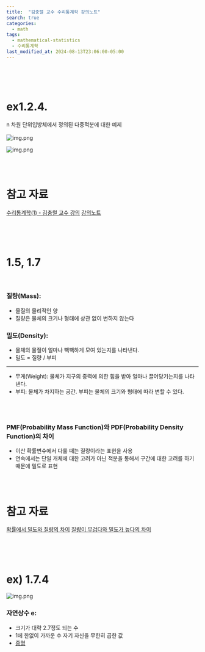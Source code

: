 ```yaml
---
title:  "김충렬 교수 수리통계학 강의노트"
search: true
categories:
  - math
tags:
  - mathematical-statistics
  - 수리통계학
last_modified_at: 2024-08-13T23:06:00-05:00
---
```


<br/>
<br/>
<br/>

# ex1.2.4.
n 차원 단위입방체에서 정의된 다중적분에 대한 예제
<br/>
<br/>
![img.png](https://raw.githubusercontent.com/ju0jung/ju0blog/gh-pages/assets/image/choongrak-kim-lecture-note/ex-1.2.4.png)

![img.png](https://raw.githubusercontent.com/ju0jung/ju0blog/gh-pages/assets/image/choongrak-kim-lecture-note/ex-1.2.4-chat-gpt-answer.png)

<br/>
<br/>

# 참고 자료
[수리통계학(1) - 김충렬 교수 강의](http://www.kocw.net/home/cview.do?cid=7c789810ade43386)
[강의노트](https://crkim.pusan.ac.kr/crkim/24914/subview.do?enc=Zm5jdDF8QEB8JTJGYmJzJTJGY3JraW0lMkY0OTc4JTJGODE4NjA4JTJGYXJ0Y2xWaWV3LmRvJTNGYmJzT3BlbldyZFNlcSUzRCUyNmlzVmlld01pbmUlM0RmYWxzZSUyNnNyY2hDb2x1bW4lM0QlMjZwYWdlJTNEMSUyNnNyY2hXcmQlM0QlMjZyZ3NCZ25kZVN0ciUzRCUyNmJic0NsU2VxJTNEJTI2cGFzc3dvcmQlM0QlMjZyZ3NFbmRkZVN0ciUzRCUyNg%3D%3D)


<br/>
<br/>
<br/>

# 1.5, 1.7

<br/>

### 질량(Mass):
- 물질의 물리적인 양
- 질량은 물체의 크기나 형태에 상관 없이 변하지 않는다

### 밀도(Density):
- 물체의 물질이 얼마나 빽빽하게 모여 있는지를 나타낸다.
- 밀도 = 질량 / 부피

---
* 무게(Weight): 물체가 지구의 중력에 의한 힘을 받아 얼마나 끌어당기는지를 나타낸다.
* 부피: 물체가 차지하는 공간. 부피는 물체의 크기와 형태에 따라 변할 수 있다.

<br/>
<br/>

### PMF(Probability Mass Function)와 PDF(Probability Density Function)의 차이
- 이산 확률변수에서 다룰 때는 질량이라는 표현을 사용
- 연속에서는 단일 개체에 대한 고려가 아닌 적분을 통해서 구간에 대한 고려를 하기 때문에 밀도로 표현

<br/>
<br/>

# 참고 자료
[확률에서 밀도와 질량의 차이](https://domybestinlife.tistory.com/186)
[질량이 무겁다와 밀도가 높다의 차이](https://www.a-ha.io/questions/450b85b798fc48aab848ffa2ca102216)

<br/>
<br/>
<br/>

# ex) 1.7.4
![img.png](https://raw.githubusercontent.com/ju0jung/ju0blog/gh-pages/assets/image/choongrak-kim-lecture-note/ex-1.7.4-exponential-function-differentiation.png)
<br/>

### 자연상수 e:
- 크기가 대략 2.7정도 되는 수
- 1에 한없이 가까운 수 자기 자신을 무한히 곱한 값
- [증명](https://m.blog.naver.com/galaxyenergy/222511035255)